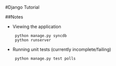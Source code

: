 #Django Tutorial

##Notes
 - Viewing the application

 		python manage.py syncdb
 		python runserver

 - Running unit tests (currently incomplete/failing)

 		python manage.py test polls